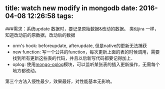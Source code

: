 title: watch new modify in mongodb
date: 2016-04-08 12:26:58
tags:
---
###需求：系统update 数据时，要记录原始数据&改动的数据。
类似jira 一样，知道改动前的原数据，改动后的数据

 - orm's hook: beforeupdate, afterupdate, 但是native的更新无法捕获
 - new function: 写一个公共的function，每次更新上面的表的时候调用，需要找到所有更新这些表的代码，并且以后新写代码都要记得加上．
 - oplog: 使用[mongo-oplog][1]模块，可以监听某张表的插入更新操作，无需每个地方都改动。

第三个方法入侵性最少，效果最好，对性能基本无影响。

  [1]: https://github.com/cayasso/mongo-oplog
